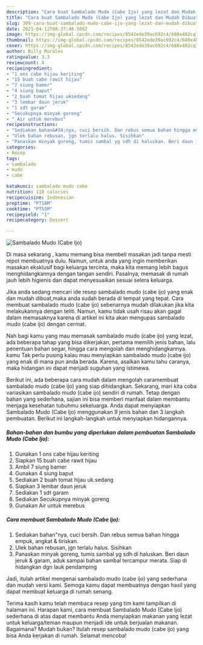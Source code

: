 ```yaml
---
description: "Cara buat Sambalado Mudo (Cabe Ijo) yang lezat dan Mudah Dibuat"
title: "Cara buat Sambalado Mudo (Cabe Ijo) yang lezat dan Mudah Dibuat"
slug: 309-cara-buat-sambalado-mudo-cabe-ijo-yang-lezat-dan-mudah-dibuat
date: 2021-04-12T08:37:48.508Z
image: https://img-global.cpcdn.com/recipes/8542ede39ac692c4/680x482cq70/sambalado-mudo-cabe-ijo-foto-resep-utama.jpg
thumbnail: https://img-global.cpcdn.com/recipes/8542ede39ac692c4/680x482cq70/sambalado-mudo-cabe-ijo-foto-resep-utama.jpg
cover: https://img-global.cpcdn.com/recipes/8542ede39ac692c4/680x482cq70/sambalado-mudo-cabe-ijo-foto-resep-utama.jpg
author: Billy Morales
ratingvalue: 3.3
reviewcount: 4
recipeingredient:
- "1 ons cabe hijau keriting"
- "15 buah cabe rawit hijau"
- "7 siung bamer"
- "4 siung baput"
- "2 buah tomat hijau uksedang"
- "3 lembar daun jeruk"
- "1 sdt garam"
- "Secukupnya minyak goreng"
- " Air untuk merebus"
recipeinstructions:
- "Sediakan bahan&#34;nya, cuci bersih. Dan rebus semua bahan hingga empuk, angkat &amp; tiriskan."
- "Ulek bahan rebusan, jgn terlalu halus. Sisihkan"
- "Panaskan minyak goreng, tumis sambal yg sdh di haluskan. Beri daun jeruk &amp; garam, aduk sampai bahan sambal tercampur merata. Siap di hidangkan dgn lauk pendamping"
categories:
- Resep
tags:
- sambalado
- mudo
- cabe

katakunci: sambalado mudo cabe 
nutrition: 118 calories
recipecuisine: Indonesian
preptime: "PT18M"
cooktime: "PT55M"
recipeyield: "1"
recipecategory: Dessert

---
```



![Sambalado Mudo (Cabe Ijo)](https://img-global.cpcdn.com/recipes/8542ede39ac692c4/680x482cq70/sambalado-mudo-cabe-ijo-foto-resep-utama.jpg)

Di masa  sekarang , kamu memang bisa membeli masakan jadi tanpa mesti repot membuatnya dulu. Namun, untuk anda yang ingin memberikan masakan eksklusif bagi keluarga tercinta, maka kita memang lebih bagus menghidangkannya dengan tangan sendiri. Pasalnya, memasak di rumah jauh lebih higienis dan dapat menyesuaikan sesuai selera keluarga.

Jika anda sedang mencari ide resep sambalado mudo (cabe ijo) yang enak dan mudah dibuat,maka anda sudah berada di tempat yang tepat. Cara membuat sambalado mudo (cabe ijo)  sebenarnya mudah dilakukan jika kita melakukannya dengan teliti. Namun, kamu tidak usah risau akan gagal dalam memasaknya 
karena di artikel ini kita akan mengupas sambalado mudo (cabe ijo) dengan cermat.  



Nah bagi kamu yang mau memasak sambalado mudo (cabe ijo) yang lezat, ada beberapa tahap yang bisa dikerjakan, pertama memilih jenis bahan, lalu penentuan bahan segar, hingga cara mengolah dan menghidangkannya. kamu Tak perlu pusing kalau mau menyiapkan sambalado mudo (cabe ijo) yang enak di mana pun anda berada. Karena, asalkan kamu  tahu caranya, maka hidangan ini dapat menjadi suguhan yang istimewa.

Berikut ini, ada beberapa cara mudah dalam mengolah caramembuat sambalado mudo (cabe ijo) yang siap dihidangkan. Sekarang, mari kita coba variasikan sambalado mudo (cabe ijo) sendiri di rumah. Tetap dengan bahan yang sederhana, sajian ini bisa memberi manfaat dalam membantu menjaga kesehatan tubuhmu sekeluarga. Anda dapat menyiapkan Sambalado Mudo (Cabe Ijo) menggunakan 9 jenis bahan dan 3 langkah pembuatan. Berikut ini langkah-langkah untuk menyiapkan hidangannya.

<!--inarticleads1-->

##### Bahan-bahan dan bumbu yang diperlukan dalam pembuatan Sambalado Mudo (Cabe Ijo):

1. Gunakan 1 ons cabe hijau keriting
1. Siapkan 15 buah cabe rawit hijau
1. Ambil 7 siung bamer
1. Gunakan 4 siung baput
1. Sediakan 2 buah tomat hijau uk.sedang
1. Siapkan 3 lembar daun jeruk
1. Sediakan 1 sdt garam
1. Sediakan Secukupnya minyak goreng
1. Gunakan  Air untuk merebus




<!--inarticleads2-->

##### Cara membuat Sambalado Mudo (Cabe Ijo):

1. Sediakan bahan&#34;nya, cuci bersih. Dan rebus semua bahan hingga empuk, angkat &amp; tiriskan.
1. Ulek bahan rebusan, jgn terlalu halus. Sisihkan
1. Panaskan minyak goreng, tumis sambal yg sdh di haluskan. Beri daun jeruk &amp; garam, aduk sampai bahan sambal tercampur merata. Siap di hidangkan dgn lauk pendamping




Jadi, itulah artikel mengenai  sambalado mudo (cabe ijo)  yang sederhana dan mudah versi kami. Semoga kamu dapat membuatnya dengan hasil yang dapat membuat keluarga di rumah senang. 

Terima kasih kamu telah membaca resep yang tim kami tampilkan di halaman ini. Harapan kami, cara membuat  Sambalado Mudo (Cabe Ijo) sederhana di atas dapat membantu Anda menyiapkan makanan yang lezat untuk keluarga/teman maupun menjadi ide untuk berjualan makanan. Bagaimana? Mudah bukan? Itulah resep sambalado mudo (cabe ijo) yang bisa Anda kerjakan di rumah. Selamat mencoba!

